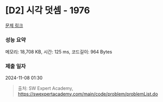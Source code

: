 # [D2] 시각 덧셈 - 1976 

[문제 링크](https://swexpertacademy.com/main/code/problem/problemDetail.do?contestProbId=AV5PttaaAZIDFAUq) 

### 성능 요약

메모리: 18,708 KB, 시간: 125 ms, 코드길이: 964 Bytes

### 제출 일자

2024-11-08 01:30



> 출처: SW Expert Academy, https://swexpertacademy.com/main/code/problem/problemList.do